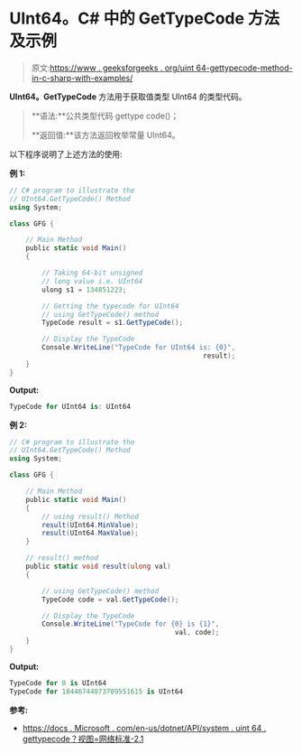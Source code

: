 # UInt64。C# 中的 GetTypeCode 方法及示例

> 原文:[https://www . geeksforgeeks . org/uint 64-gettypecode-method-in-c-sharp-with-examples/](https://www.geeksforgeeks.org/uint64-gettypecode-method-in-c-sharp-with-examples/)

**UInt64。GetTypeCode** 方法用于获取值类型 UInt64 的类型代码。

> **语法:**公共类型代码 gettype code()；
> 
> **返回值:**该方法返回枚举常量 UInt64。

以下程序说明了上述方法的使用:

**例 1:**

```cs
// C# program to illustrate the
// UInt64.GetTypeCode() Method
using System;

class GFG {

    // Main Method
    public static void Main()
    {

        // Taking 64-bit unsigned 
        // long value i.e. UInt64
        ulong s1 = 134851223;

        // Getting the typecode for UInt64
        // using GetTypeCode() method
        TypeCode result = s1.GetTypeCode();

        // Display the TypeCode
        Console.WriteLine("TypeCode for UInt64 is: {0}",
                                                result);
    }
}
```

**Output:**

```cs
TypeCode for UInt64 is: UInt64

```

**例 2:**

```cs
// C# program to illustrate the
// UInt64.GetTypeCode() Method
using System;

class GFG {

    // Main Method
    public static void Main()
    {
        // using result() Method
        result(UInt64.MinValue);
        result(UInt64.MaxValue);
    }

    // result() method
    public static void result(ulong val)
    {

        // using GetTypeCode() method
        TypeCode code = val.GetTypeCode();

        // Display the TypeCode
        Console.WriteLine("TypeCode for {0} is {1}",
                                         val, code);
    }
}
```

**Output:**

```cs
TypeCode for 0 is UInt64
TypeCode for 18446744073709551615 is UInt64

```

**参考:**

*   [https://docs . Microsoft . com/en-us/dotnet/API/system . uint 64 . gettypecode？视图=网络标准-2.1](https://docs.microsoft.com/en-us/dotnet/api/system.uint64.gettypecode?view=netstandard-2.1)